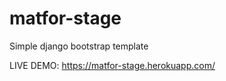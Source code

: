# matfor-stage



Simple django bootstrap template



LIVE DEMO: https://matfor-stage.herokuapp.com/
